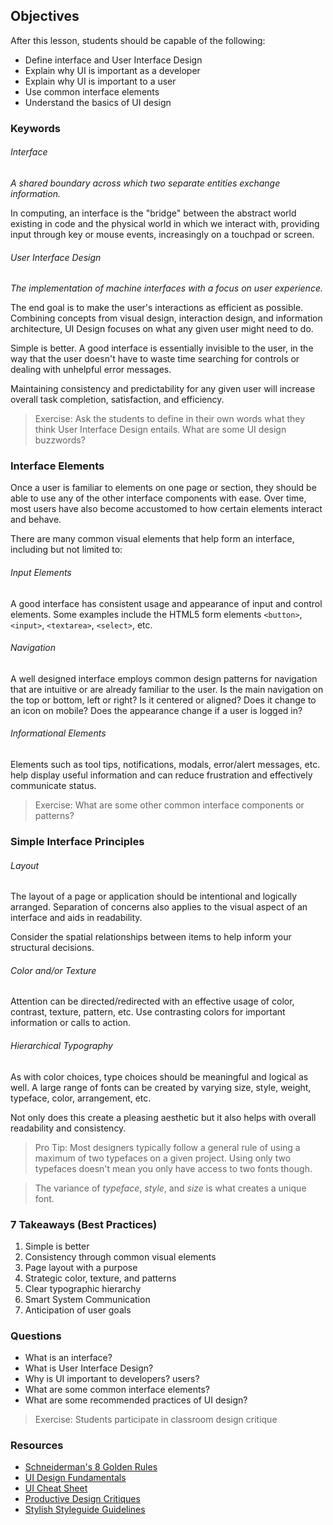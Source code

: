 ## Objectives

After this lesson, students should be capable of the following:

* Define interface and User Interface Design
* Explain why UI is important as a developer
* Explain why UI is important to a user
* Use common interface elements
* Understand the basics of UI design

### Keywords

###### Interface

*A shared boundary across which two separate entities exchange information.*

In computing, an interface is the "bridge" between the abstract world existing in code and the physical world in which we interact with, providing input through key or mouse events, increasingly on a touchpad or screen.

###### User Interface Design

*The implementation of machine interfaces with a focus on user experience.*

The end goal is to make the user's interactions as efficient as possible. Combining concepts from visual design, interaction design, and information architecture, UI Design focuses on what any given user might need to do.

Simple is better. A good interface is essentially invisible to the user, in the way that the user doesn't have to waste time searching for controls or dealing with unhelpful error messages.

Maintaining consistency and predictability for any given user will increase overall task completion, satisfaction, and efficiency.

> Exercise: Ask the students to define in their own words what they think User Interface Design entails. What are some UI design buzzwords?

### Interface Elements

Once a user is familiar to elements on one page or section, they should be able to use any of the other interface components with ease. Over time, most users have also become accustomed to how certain elements interact and behave.

There are many common visual elements that help form an interface, including but not limited to:

###### Input Elements

A good interface has consistent usage and appearance of input and control elements. Some examples include the HTML5 form elements `<button>`, `<input>`, `<textarea>`, `<select>`, etc.

###### Navigation

A well designed interface employs common design patterns for navigation that are intuitive or are already familiar to the user. Is the main navigation on the top or bottom, left or right? Is it centered or aligned? Does it change to an icon on mobile? Does the appearance change if a user is logged in?

###### Informational Elements

Elements such as tool tips, notifications, modals, error/alert messages, etc. help display useful information and can reduce frustration and effectively communicate status.

> Exercise: What are some other common interface components or patterns?

### Simple Interface Principles

###### Layout

The layout of a page or application should be intentional and logically arranged. Separation of concerns also applies to the visual aspect of an interface and aids in readability.

Consider the spatial relationships between items to help inform your structural decisions.

###### Color and/or Texture

Attention can be directed/redirected with an effective usage of color, contrast, texture, pattern, etc. Use contrasting colors for important information or calls to action.

###### Hierarchical Typography

As with color choices, type choices should be meaningful and logical as well. A large range of fonts can be created by varying size, style, weight, typeface, color, arrangement, etc.

Not only does this create a pleasing aesthetic but it also helps with overall readability and consistency.

> Pro Tip: Most designers typically follow a general rule of using a maximum of two typefaces on a given project. Using only two typefaces doesn't mean you only have access to two fonts though.

>The variance of *typeface*, *style*, and *size* is what creates a unique font.

### 7 Takeaways (Best Practices)

1. Simple is better
2. Consistency through common visual elements
3. Page layout with a purpose
4. Strategic color, texture, and patterns
5. Clear typographic hierarchy
6. Smart System Communication
7. Anticipation of user goals

### Questions

* What is an interface?
* What is User Interface Design?
* Why is UI important to developers? users?
* What are some common interface elements?
* What are some recommended practices of UI design?

> Exercise: Students participate in classroom design critique

### Resources

* [Schneiderman's 8 Golden Rules](http://faculty.washington.edu/jtenenbg/courses/360/f04/sessions/schneidermanGoldenRules.html)
* [UI Design Fundamentals](http://blog.teamtreehouse.com/10-user-interface-design-fundamentals)
* [UI Cheat Sheet](https://assets.entrepreneur.com/article/1432156956_the-10-commandments-of-user-interface-design.png?_ga=1.85473438.665435448.1464732240)
* [Productive Design Critiques](http://www.fastcodesign.com/3019674/9-rules-for-running-a-productive-design-critique)
* [Stylish Styleguide Guidelines](https://www.smashingmagazine.com/2010/07/designing-style-guidelines-for-brands-and-websites/)

